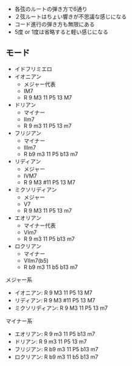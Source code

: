 * 各弦のルートの弾き方で6通り
* ２弦ルートはちょい響きが不思議な感じになる
* コード進行の弾き方も無限にある
* 5度 or 1度は省略すると軽い感じになる

## モード
* イドフリミエロ
* イオニアン
    * メジャー代表
    * IM7
    * R 9 M3 11 P5 13 M7
* ドリアン
    * マイナー
    * IIm7
    * R 9 m3 11 P5 13 m7
* フリジアン
    * マイナー
    * IIIm7
    * R b9 m3 11 P5 b13 m7
* リディアン
    * メジャー
    * IVM7
    * R 9 M3 #11 P5 13 M7
* ミクソリディアン
    * メジャー
    * V7
    * R 9 M3 11 P5 13 m7
* エオリアン 
    * マイナー代表
    * VIm7
    * R 9 m3 11 P5 b13 m7
* ロクリアン
    * マイナー
    * VIIm7(b5)
    * R b9 m3 11 b5 b13 m7

メジャー系
* イオニアン: R 9 M3 11 P5 13 M7
* リディアン: R 9 M3 #11 P5 13 M7
* ミクソリディアン: R 9 M3 11 P5 13 m7

マイナー系
* エオリアン: R 9 m3 11 P5 b13 m7
* ドリアン: R 9 m3 11 P5 13 m7
* フリジアン: R b9 m3 11 P5 b13 m7
* ロクリアン: R b9 m3 11 b5 b13 m7